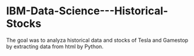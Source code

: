 # IBM-Data-Science---Historical-Stocks
The goal was to analyza historical data and stocks of Tesla and Gamestop by extracting data from html by Python.
